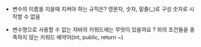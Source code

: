 - 변수의 이름을 지을때 지켜야 하는 규칙은?
영문자, 숫자, 밑줄(_)로 구성
숫자로 시작할 수 없음

- 변수명으로 사용할 수 없는 자바의 키워드에는 무엇이 있을까요 ?
위의 조건들을 충족하지 않는 키워드
예약어(int, public, return ~)
